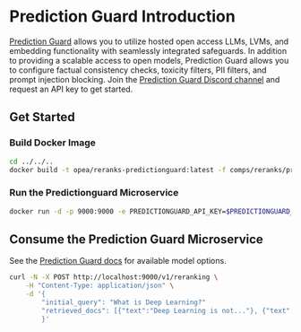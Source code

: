 # Prediction Guard Introduction

[Prediction Guard](https://docs.predictionguard.com) allows you to utilize hosted open access LLMs, LVMs, and embedding functionality with seamlessly integrated safeguards. In addition to providing a scalable access to open models, Prediction Guard allows you to configure factual consistency checks, toxicity filters, PII filters, and prompt injection blocking. Join the [Prediction Guard Discord channel](https://discord.gg/TFHgnhAFKd) and request an API key to get started.

## Get Started

### Build Docker Image

```bash
cd ../../..
docker build -t opea/reranks-predictionguard:latest -f comps/reranks/predictionguard/Dockerfile .
```

### Run the Predictionguard Microservice

```bash
docker run -d -p 9000:9000 -e PREDICTIONGUARD_API_KEY=$PREDICTIONGUARD_API_KEY  --name reranks-predictionguard opea/reranks-predictionguard:latest
```

## Consume the Prediction Guard Microservice

See the [Prediction Guard docs](https://docs.predictionguard.com/) for available model options.


```bash
curl -N -X POST http://localhost:9000/v1/reranking \
    -H "Content-Type: application/json" \
    -d '{
        "initial_query": "What is Deep Learning?"
        "retrieved_docs": [{"text":"Deep Learning is not..."}, {"text":"Deep learning is..."}]
        }'
```

